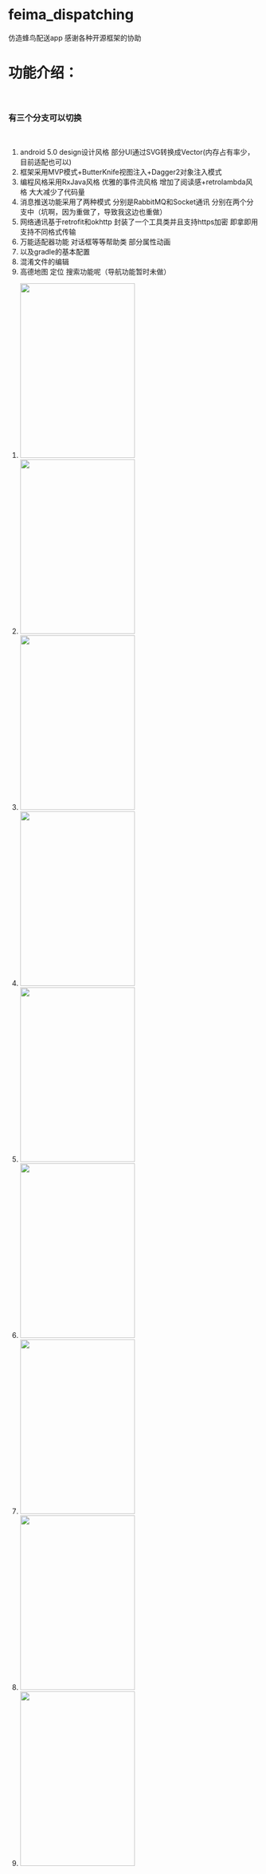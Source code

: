 # feima_dispatching
仿造蜂鸟配送app
感谢各种开源框架的协助

<h1>功能介绍：</h1><br/>
<h3 style="color:red font-weight:bold">有三个分支可以切换</h3><br/>
<ol>
    <li>android 5.0 design设计风格 部分UI通过SVG转换成Vector(内存占有率少，目前适配也可以)</li>
    <li>框架采用MVP模式+ButterKnife视图注入+Dagger2对象注入模式</li>
    <li>编程风格采用RxJava风格 优雅的事件流风格 增加了阅读感+retrolambda风格 大大减少了代码量</li>
    <li>消息推送功能采用了两种模式 分别是RabbitMQ和Socket通讯 分别在两个分支中（坑啊，因为重做了，导致我这边也重做）</li>
    <li>网络通讯基于retrofit和okhttp 封装了一个工具类并且支持https加密 即拿即用 支持不同格式传输</li>
    <li>万能适配器功能 对话框等等帮助类 部分属性动画</li>
    <li>以及gradle的基本配置</li>
    <li>混淆文件的编辑</li>
    <li>高德地图 定位 搜索功能呢（导航功能暂时未做）</li>
</ol>

<ol>
    <li><img src="https://github.com/15121144267/feima_dispatching/blob/dispatching_super_socket/readmepci/login.png" height="350" width="230"></li>
    <li><img src="https://github.com/15121144267/feima_dispatching/blob/dispatching_super_socket/readmepci/main1.png" height="350" width="230"></li>
    <li><img src="https://github.com/15121144267/feima_dispatching/blob/dispatching_super_socket/readmepci/main2.png" height="350" width="230"></li>
    <li><img src="https://github.com/15121144267/feima_dispatching/blob/dispatching_super_socket/readmepci/main3.png" height="350" width="230"></li>
    <li><img src="https://github.com/15121144267/feima_dispatching/blob/dispatching_super_socket/readmepci/order.png" height="350" width="230"></li>
    <li><img src="https://github.com/15121144267/feima_dispatching/blob/dispatching_super_socket/readmepci/slidmenu.png" height="350" width="230"></li>
    <li><img src="https://github.com/15121144267/feima_dispatching/blob/dispatching_super_socket/readmepci/notice.png" height="350" width="230"></li>
    <li><img src="https://github.com/15121144267/feima_dispatching/blob/dispatching_super_socket/readmepci/worksummary.png" height="350" width="230"></li>
    <li><img src="https://github.com/15121144267/feima_dispatching/blob/dispatching_super_socket/readmepci/setting.png" height="350" width="230"></li>
</ol>


